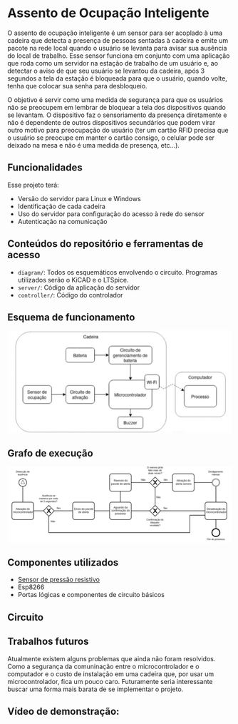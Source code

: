 # Assento de Ocupação Inteligente

O assento de ocupação inteligente é um sensor para ser acoplado à uma cadeira que detecta a presença de pessoas sentadas à cadeira e emite um pacote na rede local quando o usuário se levanta para avisar sua ausência do local de trabalho. Esse sensor funciona em conjunto com uma aplicação que roda como um servidor na estação de trabalho de um usuário e, ao detectar o aviso de que seu usuário se levantou da cadeira, após 3 segundos a tela da estação é bloqueada para que o usuário, quando volte, tenha que colocar sua senha para desbloqueio.

O objetivo é servir como uma medida de segurança para que os usuários não se preocupem em lembrar de bloquear a tela dos dispositivos quando se levantam. O dispositivo faz o sensoriamento da presença diretamente e não é dependente de outros dispositivos secundários que podem virar outro motivo para preocupação do usuário (ter um cartão RFID precisa que o usuário se preocupe em manter o cartão consigo, o celular pode ser deixado na mesa e não é uma medida de presença, etc...).

## Funcionalidades

Esse projeto terá: 

* Versão do servidor para Linux e Windows
* Identificação de cada cadeira
* Uso do servidor para configuração do acesso à rede do sensor
* Autenticação na comunicação

## Conteúdos do repositório e ferramentas de acesso

* `diagram/`: Todos os esquemáticos envolvendo o circuito. Programas utilizados serão o KiCAD e o LTSpice.
* `server/`: Código da aplicação do servidor
* `controller/`: Código do controlador

## Esquema de funcionamento

![](https://github.com/Fdms-3741/AssentoOcupacaoInteligente/blob/main/Img1.png)

## Grafo de execução


![](https://github.com/Fdms-3741/AssentoOcupacaoInteligente/blob/main/Img2.png)

## Componentes utilizados

* [Sensor de pressão resistivo](https://pt.aliexpress.com/item/1005003668804679.html)
![]()
* Esp8266
* Portas lógicas e componentes de circuito básicos

## Circuito

## Trabalhos futuros

Atualmente existem alguns problemas que ainda não foram resolvidos. Como a segurança da comuninação entre o microcontrolador e o computador e o custo de instalação em uma cadeira que, por usar um microcontrolador, fica um pouco caro. Futuramente seria interessante buscar uma forma mais barata de se implementar o projeto.

## Vídeo de demonstração:
